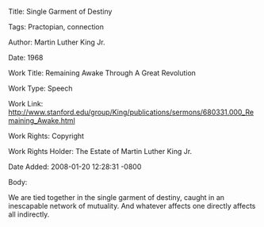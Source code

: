 Title:  Single Garment of Destiny

Tags:   Practopian, connection

Author: Martin Luther King Jr.

Date:   1968

Work Title: Remaining Awake Through A Great Revolution

Work Type: Speech

Work Link: http://www.stanford.edu/group/King/publications/sermons/680331.000_Remaining_Awake.html

Work Rights: Copyright

Work Rights Holder: The Estate of Martin Luther King Jr.

Date Added: 2008-01-20 12:28:31 -0800

Body: 

We are tied together in the single garment of destiny, caught in an inescapable network of mutuality. And whatever affects one directly affects all indirectly.

